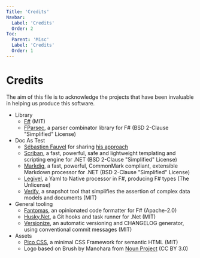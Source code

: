 ```yaml
---
Title: 'Credits'
Navbar:
  Label: 'Credits'
  Order: 2
Toc:
  Parent: 'Misc'
  Label: 'Credits'
  Order: 1
---
```

# Credits

The aim of this file is to acknowledge the projects that have been invaluable in helping us produce this software.

* Library
    * [F#](https://fsharp.org/) (MIT)
    * [FParsec](http://www.quanttec.com/fparsec/), a parser combinator library for F# (BSD 2-Clause "Simplified" License)
* Doc As Test
    * [Sébastien Fauvel](https://github.com/sfauvel) for sharing [his approach](https://sfauvel.github.io/documentationtesting/)
    * [Scriban](https://github.com/scriban/scriban), a fast, powerful, safe and lightweight templating and scripting engine for .NET (BSD 2-Clause "Simplified" License)
    * [Markdig](https://github.com/xoofx/markdig), a fast, powerful, CommonMark compliant, extensible Markdown processor for .NET (BSD 2-Clause "Simplified" License)
    * [Legivel](https://fjoppe.github.io/Legivel/), a Yaml to Native processor in F#, producing F# types (The Unlicense)
    * [Verify](https://github.com/VerifyTests/Verify), a snapshot tool that simplifies the assertion of complex data models and documents (MIT)
* General tooling
    * [Fantomas](https://fsprojects.github.io/fantomas/), an opinionated code formatter for F# (Apache-2.0)
    * [Husky.Net](https://alirezanet.github.io/Husky.Net/), a Git hooks and task runner for .Net (MIT)
    * [Versionize](https://github.com/versionize/versionize), an automatic versioning and CHANGELOG generator, using conventional commit messages (MIT)
* Assets
    * [Pico CSS](https://picocss.com/), a minimal CSS Framework for semantic HTML (MIT)
    * Logo based on Brush by Manohara from <a href="https://thenounproject.com/icon/brush-1235651/" target="_blank" title="Brush Icons">Noun Project</a> (CC BY 3.0)
